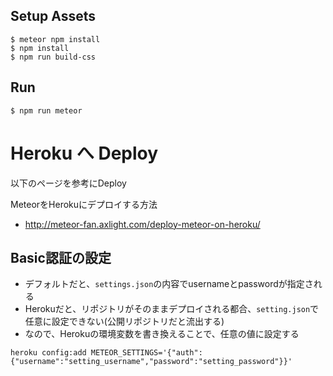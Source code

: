 ## Setup Assets

```
$ meteor npm install
$ npm install
$ npm run build-css
```

## Run

```
$ npm run meteor
```

# Heroku へ Deploy
以下のページを参考にDeploy

MeteorをHerokuにデプロイする方法
- http://meteor-fan.axlight.com/deploy-meteor-on-heroku/

## Basic認証の設定
- デフォルトだと、`settings.json`の内容でusernameとpasswordが指定される
- Herokuだと、リポジトリがそのままデプロイされる都合、`setting.json`で任意に設定できない(公開リポジトリだと流出する)
- なので、Herokuの環境変数を書き換えることで、任意の値に設定する

```
heroku config:add METEOR_SETTINGS='{"auth":{"username":"setting_username","password":"setting_password"}}'
```
